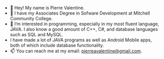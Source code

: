 - 👋 Hey! My name is Pierre Valentine.
- 📖 I have my Associates Degree in Sofware Development at Mitchell Community College.
- 👀 I’m interested in programming, especially in my most fluent language, JAVA. I also know a good amount of C++, C#, and database languages such as SQL and MySQL.
- I have made a lot of JAVA programs as well as Android Mobile apps, both of which include database functionality.
- 📫 You can reach me at my email: pierreavalentine@gmail.com.
<!---
Pieman3442/Pieman3442 is a ✨ special ✨ repository because its `README.md` (this file) appears on your GitHub profile.
You can click the Preview link to take a look at your changes.
--->
